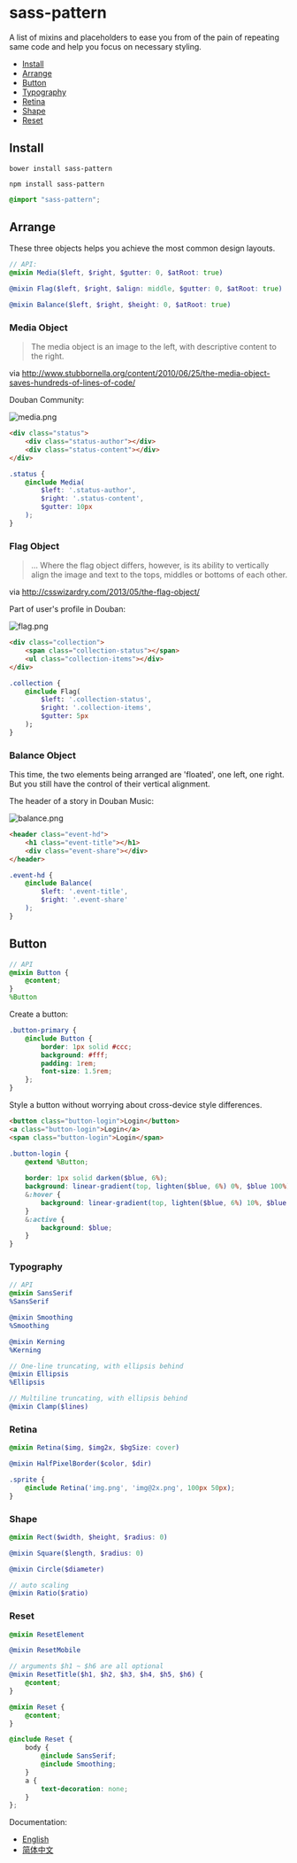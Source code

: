 # sass-pattern

A list of mixins and placeholders to ease you from of the pain of repeating same code and help you focus on necessary styling.

* [Install](#Install)
* [Arrange](#Arrange)
* [Button](#Button)
* [Typography](#Typography)
* [Retina](#Retina)
* [Shape](#Shape)
* [Reset](#Reset)

## Install

`bower install sass-pattern`

`npm install sass-pattern`

```scss
@import "sass-pattern";
```


## Arrange

These three objects helps you achieve the most common design layouts.

```scss
// API:
@mixin Media($left, $right, $gutter: 0, $atRoot: true)

@mixin Flag($left, $right, $align: middle, $gutter: 0, $atRoot: true)

@mixin Balance($left, $right, $height: 0, $atRoot: true)
```

### Media Object

> The media object is an image to the left, with descriptive content to the right.

via http://www.stubbornella.org/content/2010/06/25/the-media-object-saves-hundreds-of-lines-of-code/

Douban Community:

![media.png](https://qiita-image-store.s3.amazonaws.com/0/19886/22b0477f-79b4-a02e-0adc-1d1b2eab5ffa.png "media.png")

```html
<div class="status">
    <div class="status-author"></div>
    <div class="status-content"></div>
</div>
```

```scss
.status {
    @include Media(
        $left: '.status-author',
        $right: '.status-content',
        $gutter: 10px
    );
}
```

### Flag Object

> ... Where the flag object differs, however, is its ability to vertically align the image and text to the tops, middles or bottoms of each other.

via http://csswizardry.com/2013/05/the-flag-object/

Part of user's profile in Douban:

![flag.png](https://qiita-image-store.s3.amazonaws.com/0/19886/6df4e728-2a60-20b7-fab3-0a7692a5778d.png "flag.png")

```html
<div class="collection">
    <span class="collection-status"></span>
    <ul class="collection-items"></div>
</div>
```

```sass
.collection {
    @include Flag(
        $left: '.collection-status',
        $right: '.collection-items',
        $gutter: 5px
    );
}
```

### Balance Object

This time, the two elements being arranged are 'floated', one left, one right. But you still have the control of their vertical alignment.

The header of a story in Douban Music:

![balance.png](https://qiita-image-store.s3.amazonaws.com/0/19886/337e09a3-8a47-d979-927f-d02b9c390d7f.png "balance.png")

```html
<header class="event-hd">
    <h1 class="event-title"></h1>
    <div class="event-share"></div>
</header>
```

```scss
.event-hd {
    @include Balance(
        $left: '.event-title',
        $right: '.event-share'
    );
}
```

## Button

```scss
// API
@mixin Button {
    @content;
}
%Button
```

Create a button:

```scss
.button-primary {
    @include Button {
        border: 1px solid #ccc;
        background: #fff;
        padding: 1rem;
        font-size: 1.5rem;
    };
}
```

Style a button without worrying about cross-device style differences.

```html
<button class="button-login">Login</button>
<a class="button-login">Login</a>
<span class="button-login">Login</span>
```

```scss
.button-login {
    @extend %Button;
    
    border: 1px solid darken($blue, 6%);
    background: linear-gradient(top, lighten($blue, 6%) 0%, $blue 100%);
    &:hover {
        background: linear-gradient(top, lighten($blue, 6%) 10%, $blue 100%);
    }
    &:active {
        background: $blue;
    }
}
```

### Typography

```scss
// API
@mixin SansSerif
%SansSerif

@mixin Smoothing
%Smoothing

@mixin Kerning
%Kerning

// One-line truncating, with ellipsis behind
@mixin Ellipsis
%Ellipsis

// Multiline truncating, with ellipsis behind
@mixin Clamp($lines)
```

### Retina
```scss
@mixin Retina($img, $img2x, $bgSize: cover)

@mixin HalfPixelBorder($color, $dir)
```

```scss
.sprite {
    @include Retina('img.png', 'img@2x.png', 100px 50px);
}
```

### Shape
```scss
@mixin Rect($width, $height, $radius: 0)

@mixin Square($length, $radius: 0)

@mixin Circle($diameter)

// auto scaling
@mixin Ratio($ratio)
```

### Reset
```scss
@mixin ResetElement

@mixin ResetMobile

// arguments $h1 ~ $h6 are all optional
@mixin ResetTitle($h1, $h2, $h3, $h4, $h5, $h6) {
    @content;
}

@mixin Reset {
    @content;
}
```


```scss
@include Reset {
    body {
        @include SansSerif;
        @include Smoothing;
    }
    a {
        text-decoration: none;
    }
};
```

Documentation:

* [English](https://github.com/NdYAG/sass-pattern/wiki/Documentation)
* [简体中文](https://github.com/NdYAG/sass-pattern/wiki/%E6%96%87%E6%A1%A3)
